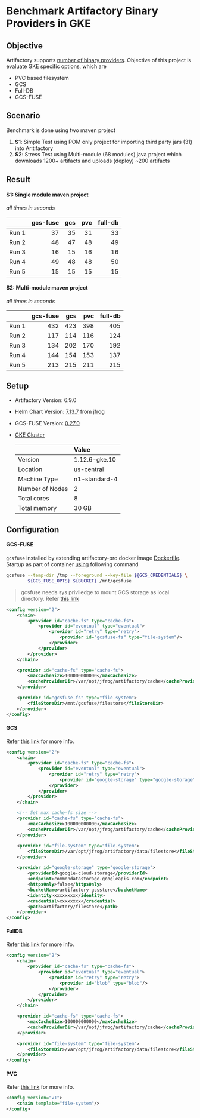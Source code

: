 # Benchmark Artifactory Binary Providers in GKE 

## Objective

Artifactory supports
[number of binary providers](https://www.jfrog.com/confluence/display/RTF/Configuring+the+Filestore#ConfiguringtheFilestore-ChainsandBinaryProviders).
Objective of this project is evaluate GKE specific options, which are

- PVC based filesystem
- GCS
- Full-DB
- GCS-FUSE

## Scenario
Benchmark is done using two maven project

1. **S1**: Simple Test using POM only project for importing third party jars
   (31) into Aritifactory
2. **S2**: Stress Test using Multi-module (68 modules) java project
   which downloads 1200+ artifacts and uploads (deploy) \~200 artifacts
   
## Result

#### S1: Single module maven project 
*all times in seconds*

|          | gcs-fuse |   gcs |   pvc | full-db |
|----------|---------:|------:|------:|--------:|
|Run 1     |       37 |    35 |    31 |      33 |
|Run 2     |       48 |    47 |    48 |      49 |
|Run 3     |       16 |    15 |    16 |      16 |
|Run 4     |       49 |    48 |    48 |      50 |
|Run 5     |       15 |    15 |    15 |      15 |

#### S2: Multi-module maven project
*all times in seconds*

|          | gcs-fuse |   gcs |   pvc | full-db |
|----------|---------:|------:|------:|--------:|
|Run 1     |      432 |   423 |   398 |     405 |
|Run 2     |      117 |   114 |   116 |     124 |
|Run 3     |      134 |   202 |   170 |     192 |
|Run 4     |      144 |   154 |   153 |     137 |
|Run 5     |      213 |   215 |   211 |     215 |

## Setup

- Artifactory Version: 6.9.0
- Helm Chart Version: [7.13.7](./install/cloudbuild.yaml) from [jfrog](https://github.com/jfrog/charts/tree/master/stable/artifactory)
- GCS-FUSE Version: [0.27.0](https://github.com/GoogleCloudPlatform/gcsfuse/releases/tag/v0.27.0)
- [GKE Cluster](./infra/gke.tf)

    |                 | Value         |
    |:----------------|:--------------|
    | Version         | 1.12.6-gke.10 |
    | Location        | us-central    |
    | Machine Type    | n1-standard-4 |
    | Number of Nodes | 2             |
    | Total cores     | 8             |
    | Total memory    | 30 GB         |
    
## Configuration
#### GCS-FUSE
`gcsfuse` installed by extending artifactory-pro docker image
[Dockerfile](images/artifactory-fuse/Dockerfile). Startup as part of
container [using](images/artifactory-fuse/start-gcsfuse.sh) following command

```bash
gcsfuse --temp-dir /tmp --foreground --key-file ${GCS_CREDENTIALS} \
        ${GCS_FUSE_OPTS} ${BUCKET} /mnt/gcsfuse
```

> gcsfuse needs sys priviledge to mount GCS storage as local directory. Refer [this link](https://stackoverflow.com/questions/34758090/use-gcsfuse-to-mount-google-cloud-storage-buckets-in-a-docker-container)

```xml
<config version="2">
    <chain>
        <provider id="cache-fs" type="cache-fs">
            <provider id="eventual" type="eventual">
                <provider id="retry" type="retry">
                    <provider id="gcsfuse-fs" type="file-system"/>
                </provider>
            </provider>
        </provider>
    </chain>

    <provider id="cache-fs" type="cache-fs">
        <maxCacheSize>100000000000</maxCacheSize>
        <cacheProviderDir>/var/opt/jfrog/artifactory/cache</cacheProviderDir>
    </provider>

    <provider id="gcsfuse-fs" type="file-system">
        <fileStoreDir>/mnt/gcsfuse/filestore</fileStoreDir>
    </provider>
</config>
```

#### GCS

Refer [this link](https://www.jfrog.com/confluence/display/RTF/Configuring+the+Filestore#ConfiguringtheFilestore-GoogleStorageBinaryProvider) for more info.
```xml
<config version="2">
    <chain>
        <provider id="cache-fs" type="cache-fs">
            <provider id="eventual" type="eventual">
                <provider id="retry" type="retry">
                    <provider id="google-storage" type="google-storage"/>
                </provider>
            </provider>
        </provider>
    </chain>

    <!-- Set max cache-fs size -->
    <provider id="cache-fs" type="cache-fs">
        <maxCacheSize>100000000000</maxCacheSize>
        <cacheProviderDir>/var/opt/jfrog/artifactory/cache</cacheProviderDir>
    </provider>

    <provider id="file-system" type="file-system">
        <fileStoreDir>/var/opt/jfrog/artifactory/data/filestore</fileStoreDir>
    </provider>

    <provider id="google-storage" type="google-storage">
        <providerId>google-cloud-storage</providerId>
        <endpoint>commondatastorage.googleapis.com</endpoint>
        <httpsOnly>false</httpsOnly>
        <bucketName>artifactory-gcsstore</bucketName>
        <identity>xxxxxxxx</identity>
        <credential>xxxxxxxx</credential>
        <path>artifactory/filestore</path>
    </provider>
</config>
```

#### FullDB
Refer [this link](https://www.jfrog.com/confluence/display/RTF/Configuring+the+Filestore#ConfiguringtheFilestore-Full-DBBinaryProvider) for more info.
```xml
<config version="2">
    <chain>
        <provider id="cache-fs" type="cache-fs">
            <provider id="eventual" type="eventual">
                <provider id="retry" type="retry">
                    <provider id="blob" type="blob"/>
                </provider>
            </provider>
        </provider>
    </chain>

    <provider id="cache-fs" type="cache-fs">
        <maxCacheSize>100000000000</maxCacheSize>
        <cacheProviderDir>/var/opt/jfrog/artifactory/cache</cacheProviderDir>
    </provider>

    <provider id="file-system" type="file-system">
        <fileStoreDir>/var/opt/jfrog/artifactory/data/filestore</fileStoreDir>
    </provider>
</config>
```

#### PVC
Refer [this link](https://www.jfrog.com/confluence/display/RTF/Configuring+the+Filestore#ConfiguringtheFilestore-FilesystemBinaryProvider) for more info.
```xml
<config version="v1">
    <chain template="file-system"/>
</config>
```

